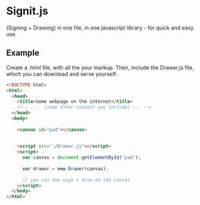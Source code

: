 # Signit.js

(Signing + Drawing) in one file, in one javascript library - for quick and easy use.

## Example
Create a .html file, with all the your markup. Then, include the Drawer.js file, which you can download and serve yourself:
```html
<!DOCTYPE html>
<html>
  <head>
    <title>Some webpage on the internet</title>  
    <!-- .... (some other content you include) ... -->
  </head>
  <body>
    
    <canvas id="pad"></canvas>
    
    
    <script src="./Drawer.js"></script>
    <script>
      var canvas = document.getElementById("pad");
      
      var drawer = new Drawer(canvas);
      
      // you can now sign + draw on the canvas
    </script>
  </body>
</html>
```
